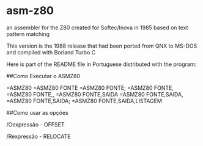# asm-z80
an assembler for the Z80 created for Softec/Inova in 1985 based on text pattern matching

This version is the 1988 release that had been ported from QNX to MS-DOS and compiled with Borland Turbo C

Here is part of the README file in Portuguese distributed with the program:

##Como Executar o ASMZ80

=ASMZ80
=ASMZ80 FONTE
=ASMZ80 FONTE;
=ASMZ80 FONTE,
=ASMZ80 FONTE,,
=ASMZ80 FONTE,SAIDA
=ASMZ80 FONTE,SAIDA,
=ASMZ80 FONTE,SAIDA;
=ASMZ80 FONTE,SAIDA,LISTAGEM

##Como usar as opções

/Oexpressão - OFFSET

/Rexpressão - RELOCATE
